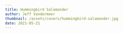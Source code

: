 ```yaml
---
title: Hummingbird Salamander
author: Jeff Vandermeer
thumbnail: /assets/covers/hummingbird-salamander.jpg
date: 2021-05-21
---
```


